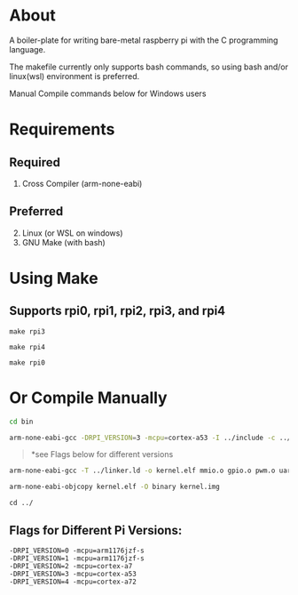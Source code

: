 # About
A boiler-plate for writing bare-metal raspberry pi with the C programming language.

The makefile currently only supports bash commands, so using bash and/or linux(wsl) environment is preferred.

Manual Compile commands below for Windows users

# Requirements
## Required
1. Cross Compiler (arm-none-eabi)
## Preferred
2. Linux (or WSL on windows)
3. GNU Make (with bash)
# Using Make
## Supports rpi0, rpi1, rpi2, rpi3, and rpi4
```
make rpi3
```
```
make rpi4
```
```
make rpi0
```
# Or Compile Manually
```bash
cd bin
```
```bash
arm-none-eabi-gcc -DRPI_VERSION=3 -mcpu=cortex-a53 -I ../include -c ../src/mmio.c ../src/gpio.c ../src/pwm.c ../src/uart.c ../src/start.c ../src/main.c
```
>*see Flags below for different versions
```bash
arm-none-eabi-gcc -T ../linker.ld -o kernel.elf mmio.o gpio.o pwm.o uart.o main.o start.o --freestanding -O2 -nostdlib -lgcc
```
```bash
arm-none-eabi-objcopy kernel.elf -O binary kernel.img
```
```
cd ../
```
## Flags for Different Pi Versions:
```
-DRPI_VERSION=0 -mcpu=arm1176jzf-s
-DRPI_VERSION=1 -mcpu=arm1176jzf-s
-DRPI_VERSION=2 -mcpu=cortex-a7
-DRPI_VERSION=3 -mcpu=cortex-a53
-DRPI_VERSION=4 -mcpu=cortex-a72
```
